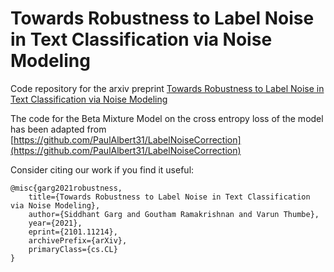 # Towards Robustness to Label Noise in Text Classification via Noise Modeling

Code repository for the arxiv preprint [Towards Robustness to Label Noise in Text Classification via Noise Modeling](https://arxiv.org/abs/2101.11214)

The code for the Beta Mixture Model on the cross entropy loss of the model has been adapted from [https://github.com/PaulAlbert31/LabelNoiseCorrection](https://github.com/PaulAlbert31/LabelNoiseCorrection)

Consider citing our work if you find it useful:

```
@misc{garg2021robustness,
    title={Towards Robustness to Label Noise in Text Classification via Noise Modeling},
    author={Siddhant Garg and Goutham Ramakrishnan and Varun Thumbe},
    year={2021},
    eprint={2101.11214},
    archivePrefix={arXiv},
    primaryClass={cs.CL}
}
```
